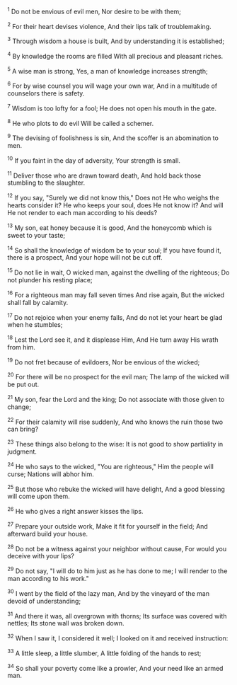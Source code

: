<sup>1</sup> 
Do not be envious of evil men, Nor desire to be with them; 

<sup>2</sup> 
For their heart devises violence, And their lips talk of troublemaking. 

<sup>3</sup> 
Through wisdom a house is built, And by understanding it is established; 

<sup>4</sup> 
By knowledge the rooms are filled With all precious and pleasant riches. 

<sup>5</sup> 
A wise man is strong, Yes, a man of knowledge increases strength; 

<sup>6</sup> 
For by wise counsel you will wage your own war, And in a multitude of counselors there is safety. 

<sup>7</sup> 
Wisdom is too lofty for a fool; He does not open his mouth in the gate. 

<sup>8</sup> 
He who plots to do evil Will be called a schemer. 

<sup>9</sup> 
The devising of foolishness is sin, And the scoffer is an abomination to men. 

<sup>10</sup> 
If you faint in the day of adversity, Your strength is small. 

<sup>11</sup> 
Deliver those who are drawn toward death, And hold back those stumbling to the slaughter. 

<sup>12</sup> 
If you say, "Surely we did not know this," Does not He who weighs the hearts consider it? He who keeps your soul, does He not know it? And will He not render to each man according to his deeds? 

<sup>13</sup> 
My son, eat honey because it is good, And the honeycomb which is sweet to your taste; 

<sup>14</sup> 
So shall the knowledge of wisdom be to your soul; If you have found it, there is a prospect, And your hope will not be cut off. 

<sup>15</sup> 
Do not lie in wait, O wicked man, against the dwelling of the righteous; Do not plunder his resting place; 

<sup>16</sup> 
For a righteous man may fall seven times And rise again, But the wicked shall fall by calamity. 

<sup>17</sup> 
Do not rejoice when your enemy falls, And do not let your heart be glad when he stumbles; 

<sup>18</sup> 
Lest the Lord see it, and it displease Him, And He turn away His wrath from him. 

<sup>19</sup> 
Do not fret because of evildoers, Nor be envious of the wicked; 

<sup>20</sup> 
For there will be no prospect for the evil man; The lamp of the wicked will be put out. 

<sup>21</sup> 
My son, fear the Lord and the king; Do not associate with those given to change; 

<sup>22</sup> 
For their calamity will rise suddenly, And who knows the ruin those two can bring? 

<sup>23</sup> 
These things also belong to the wise: It is not good to show partiality in judgment. 

<sup>24</sup> 
He who says to the wicked, "You are righteous," Him the people will curse; Nations will abhor him. 

<sup>25</sup> 
But those who rebuke the wicked will have delight, And a good blessing will come upon them. 

<sup>26</sup> 
He who gives a right answer kisses the lips. 

<sup>27</sup> 
Prepare your outside work, Make it fit for yourself in the field; And afterward build your house. 

<sup>28</sup> 
Do not be a witness against your neighbor without cause, For would you deceive with your lips? 

<sup>29</sup> 
Do not say, "I will do to him just as he has done to me; I will render to the man according to his work." 

<sup>30</sup> 
I went by the field of the lazy man, And by the vineyard of the man devoid of understanding; 

<sup>31</sup> 
And there it was, all overgrown with thorns; Its surface was covered with nettles; Its stone wall was broken down. 

<sup>32</sup> 
When I saw it, I considered it well; I looked on it and received instruction: 

<sup>33</sup> 
A little sleep, a little slumber, A little folding of the hands to rest; 

<sup>34</sup> 
So shall your poverty come like a prowler, And your need like an armed man.